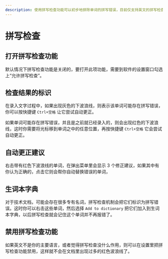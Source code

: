 ```yaml
---
description: 使用拼写检查功能可以初步地排除单词的拼写错误，目前仅支持英文的拼写检查。
---
```


# 拼写检查

## 打开拼写检查功能

默认情况下拼写检查功能是关闭的，要打开此项功能，需要到软件的设置窗口勾选上“允许拼写检查”。

## 检查结果的标识

在录入文字过程中，如果出现灰色的下波浪线，则表示该单词可能存在拼写错误，你可以按快捷键 `Ctrl+空格` 让它尝试自动更正。

如果单词可能存在拼写错误，并且是之前就已经录入的，则会出现红色的下波浪线，这时你需要将光标移到单词之中的任意位置，再按快捷键 `Ctrl+空格` 它会尝试自动更正。

## 自动更正建议

右击带有红色下波浪线的单词，在弹出菜单里会显示 3 个修正建议，如果其中有你认为正确的，点击它则会帮你自动替换错误的单词，

## 生词本字典

对于技术文档，可能会存在很多专有名词，拼写检查机制会把它们标识为拼写错误。这时你可以右击这些单词，然后选择 `Add to dictionary` 把它们加入到生词本字典，以后拼写检查就会记住这个单词并不再报错了。

## 禁用拼写检查功能

如果英文不是你的主要语言，或者觉得拼写检查没什么作用，则可以在设置里把拼写检查功能禁用，这样就不会在文档里出现过多的红色波浪线了。

